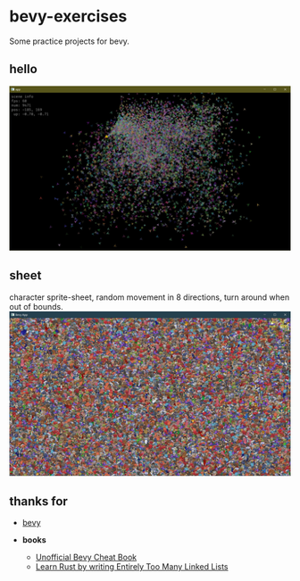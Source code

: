 # bevy-exercises
Some practice projects for bevy.


## hello
![hello](https://github.com/vagra/bevy-exercises/blob/d14936df268de91c8ba2881b8b90a79306387a00/assets/screenshots/hello.jpg)


## sheet
character sprite-sheet, random movement in 8 directions, turn around when out of bounds.
![sheet](https://github.com/vagra/bevy-exercises/blob/9bbcd6ef748a32371879e290c8fe9f051d6f513c/assets/screenshots/sheet.jpg)

## thanks for

- [bevy](https://github.com/bevyengine/bevy)


- **books**
  - [Unofficial Bevy Cheat Book](https://github.com/bevy-cheatbook/bevy-cheatbook)
  - [Learn Rust by writing Entirely Too Many Linked Lists](https://github.com/rust-unofficial/too-many-lists)